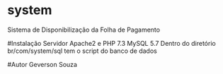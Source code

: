 # system
Sistema de Disponibilização da Folha de Pagamento

#Instalação
Servidor Apache2 e PHP 7.3 MySQL 5.7
Dentro do diretório br/com/system/sql tem o script do banco de dados

#Autor
Geverson Souza
